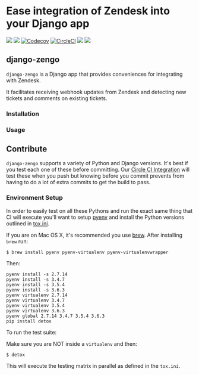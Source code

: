 # Ease integration of Zendesk into your Django app

[![](https://img.shields.io/pypi/v/django-zengo.svg)](https://pypi.python.org/pypi/django-zengo/)
[![](https://img.shields.io/badge/license-MIT-blue.svg)](https://pypi.python.org/pypi/django-zengo/)
[![Codecov](https://codecov.io/gh/lukeburden/django-zengo/branch/master/graph/badge.svg)](https://codecov.io/gh/lukeburden/django-zengo)
[![CircleCI](https://circleci.com/gh/lukeburden/django-zengo.svg?style=svg)](https://circleci.com/gh/lukeburden/django-zengo)
![](https://img.shields.io/github/contributors/lukeburden/django-zengo.svg)
![](https://img.shields.io/github/issues-pr/lukeburden/django-zengo.svg)


## django-zengo

`django-zengo` is a Django app that provides conveniences for integrating with Zendesk.

It facilitates receiving webhook updates from Zendesk and detecting new tickets and comments on existing tickets.

### Installation ####

### Usage ###

## Contribute

`django-zengo` supports a variety of Python and Django versions. It's best if you test each one of these before committing. Our [Circle CI Integration](https://circleci.com) will test these when you push but knowing before you commit prevents from having to do a lot of extra commits to get the build to pass.

### Environment Setup

In order to easily test on all these Pythons and run the exact same thing that CI will execute you'll want to setup [pyenv](https://github.com/yyuu/pyenv) and install the Python versions outlined in [tox.ini](tox.ini).

If you are on Mac OS X, it's recommended you use [brew](http://brew.sh/). After installing `brew` run:

```
$ brew install pyenv pyenv-virtualenv pyenv-virtualenvwrapper
```

Then:

```
pyenv install -s 2.7.14
pyenv install -s 3.4.7
pyenv install -s 3.5.4
pyenv install -s 3.6.3
pyenv virtualenv 2.7.14
pyenv virtualenv 3.4.7
pyenv virtualenv 3.5.4
pyenv virtualenv 3.6.3
pyenv global 2.7.14 3.4.7 3.5.4 3.6.3
pip install detox
```

To run the test suite:

Make sure you are NOT inside a `virtualenv` and then:

```
$ detox
```

This will execute the testing matrix in parallel as defined in the `tox.ini`.

